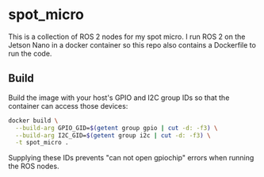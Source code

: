 # spot_micro
This is a collection of ROS 2 nodes for my spot micro. I run ROS 2 on the Jetson Nano in a docker container so this repo also contains a Dockerfile to run the code.

## Build

Build the image with your host's GPIO and I2C group IDs so that the
container can access those devices:

```bash
docker build \
  --build-arg GPIO_GID=$(getent group gpio | cut -d: -f3) \
  --build-arg I2C_GID=$(getent group i2c | cut -d: -f3) \
  -t spot_micro .
```

Supplying these IDs prevents "can not open gpiochip" errors when running
the ROS nodes.
